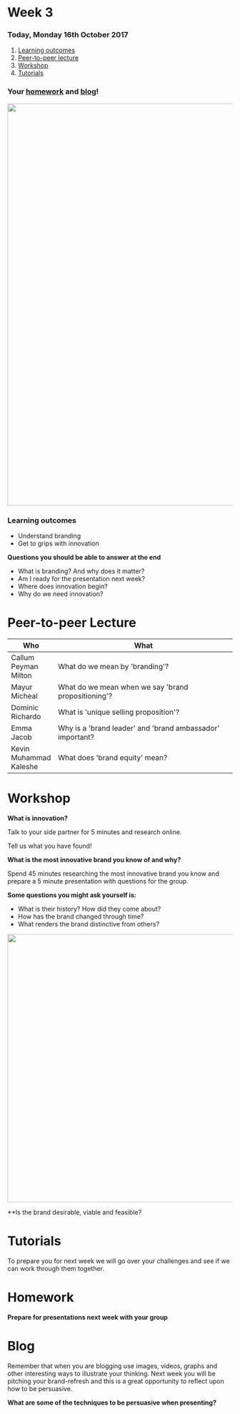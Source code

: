 # Week 3

### Today, Monday 16th October 2017

1. [Learning outcomes](#learning-outcomes)
2. [Peer-to-peer lecture](#peer-to-peer-lecture)
3. [Workshop](#workshop)
4. [Tutorials](#tutorials)

### Your [homework](#homework) and [blog](#blog)!

<img src="https://media.giphy.com/media/5wWf7GW1AzV6pF3MaVW/giphy.gif" width="900">

### Learning outcomes

* Understand branding
* Get to grips with innovation

**Questions you should be able to answer at the end**

* What is branding? And why does it matter?
* Am I ready for the presentation next week?
* Where does innovation begin?
* Why do we need innovation?

# Peer-to-peer Lecture

Who | What
--- | -----------
Callum<br>Peyman<br>Milton | What do we mean by 'branding'?
Mayur<br>Micheal | What do we mean when we say 'brand propositioning'?
Dominic<br>Richardo | What is 'unique selling proposition'?
Emma<br>Jacob | Why is a 'brand leader' and 'brand ambassador' important?
Kevin<br>Muhammad<br>Kaleshe | What does 'brand equity' mean?


# Workshop

**What is innovation?**

Talk to your side partner for 5 minutes and research online.

Tell us what you have found!

**What is the most innovative brand you know of and why?**

Spend 45 minutes researching the most innovative brand you know and prepare a 5 minute presentation with questions for the group.

**Some questions you might ask yourself is:**
* What is their history? How did they come about?
* How has the brand changed through time?
* What renders the brand distinctive from others?

<img src="https://i.pinimg.com/736x/22/a9/0e/22a90e03b0fc7c13d5fe957551f310b8--le-design-design-thinking.jpg" width="600">

**Is the brand desirable, viable and feasible? 

# Tutorials

To prepare you for next week we will go over your challenges and see if we can work through them together.

# Homework

**Prepare for presentations next week with your group**

# Blog

Remember that when you are blogging use images, videos, graphs and other interesting ways to illustrate your thinking. Next week you will be pitching your brand-refresh and this is a great opportunity to reflect upon how to be persuasive.

**What are some of the techniques to be persuasive when presenting?**
